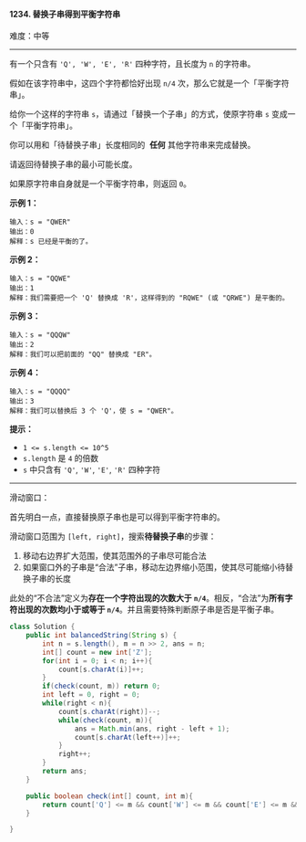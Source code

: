 #### 1234. 替换子串得到平衡字符串

难度：中等

---

有一个只含有 `'Q', 'W', 'E', 'R'` 四种字符，且长度为 `n` 的字符串。

假如在该字符串中，这四个字符都恰好出现 `n/4` 次，那么它就是一个「平衡字符串」。

给你一个这样的字符串 `s`，请通过「替换一个子串」的方式，使原字符串 `s` 变成一个「平衡字符串」。

你可以用和「待替换子串」长度相同的  **任何**  其他字符串来完成替换。

请返回待替换子串的最小可能长度。

如果原字符串自身就是一个平衡字符串，则返回 `0`。

 **示例 1：** 

```
输入：s = "QWER"
输出：0
解释：s 已经是平衡的了。
```

 **示例 2：** 

```
输入：s = "QQWE"
输出：1
解释：我们需要把一个 'Q' 替换成 'R'，这样得到的 "RQWE" (或 "QRWE") 是平衡的。
```

 **示例 3：** 

```
输入：s = "QQQW"
输出：2
解释：我们可以把前面的 "QQ" 替换成 "ER"。
```

 **示例 4：** 

```
输入：s = "QQQQ"
输出：3
解释：我们可以替换后 3 个 'Q'，使 s = "QWER"。
```

 **提示：** 

*   `1 <= s.length <= 10^5`
*   `s.length` 是 `4` 的倍数
*   `s` 中只含有 `'Q'`, `'W'`, `'E'`, `'R'` 四种字符

---

滑动窗口：

首先明白一点，直接替换原子串也是可以得到平衡字符串的。

滑动窗口范围为 `[left, right]`，搜索**待替换子串**的步骤：

1. 移动右边界扩大范围，使其范围外的子串尽可能合法
2. 如果窗口外的子串是“合法”子串，移动左边界缩小范围，使其尽可能缩小待替换子串的长度

此处的“不合法”定义为**存在一个字符出现的次数大于 `n/4`**。相反，“合法”为**所有字符出现的次数均小于或等于 `n/4`**。并且需要特殊判断原子串是否是平衡子串。

```Java
class Solution {
    public int balancedString(String s) {
        int n = s.length(), m = n >> 2, ans = n;
        int[] count = new int['Z'];
        for(int i = 0; i < n; i++){
            count[s.charAt(i)]++;
        }
        if(check(count, m)) return 0;
        int left = 0, right = 0;
        while(right < n){
            count[s.charAt(right)]--;
            while(check(count, m)){
                ans = Math.min(ans, right - left + 1);
                count[s.charAt(left++)]++;
            }
            right++;
        }
        return ans;
    }

    public boolean check(int[] count, int m){
        return count['Q'] <= m && count['W'] <= m && count['E'] <= m && count['R'] <= m;
    }

}
```